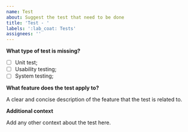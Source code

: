 ```yaml
---
name: Test
about: Suggest the test that need to be done
title: 'Test - '
labels: ':lab_coat: Tests'
assignees: ''
---
```


**What type of test is missing?**
- [ ] Unit test;
- [ ] Usability testing;
- [ ] System testing;

**What feature does the test apply to?**

A clear and concise description of the feature that the test is related to.

**Additional context**

Add any other context about the test here.


